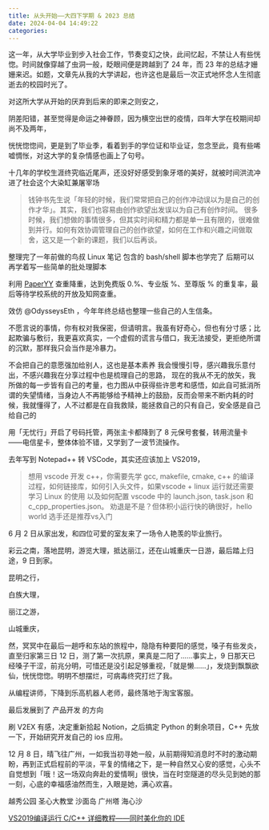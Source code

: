 ```yaml
---
title: 从头开始——大四下学期 & 2023 总结
date: 2024-04-04 14:49:22
categories:
---
```

这一年，从大学毕业到步入社会工作，节奏变幻之快，此间忆起，不禁让人有些恍惚。时间就像穿越了虫洞一般，眨眼间便是跨越到了 24 年，而 23 年的总结才姗姗来迟。如题，文章先从我的大学讲起，也许这也是最后一次正式地怀念人生彻底逝去的校园时光了。



对这所大学从开始的厌弃到后来的即来之则安之，

阴差阳错，甚至觉得是命运之神眷顾，因为横空出世的疫情，四年大学在校期间却尚不及两年，

恍恍惚惚间，更是到了毕业季，看着到手的学位证和毕业证，忽念至此，竟有些唏嘘惆怅，对这大学的复杂情感也画上了句号。

十几年的学校生涯终究临近尾声，还没好好感受到象牙塔的美好，就被时间洪流冲进了社会这个大染缸兼屠宰场



> 钱钟书先生说「年轻的时候，我们常常把自己的创作冲动误以为是自己的创作才华」。其实，我们也容易由创作欲望出发误以为自己有创作时间。
很多时候，我们想做的事情很多，但其实时间和精力都是单一且有限的，很难做到并行。如何有效协调管理自己的创作欲望，如何在工作和兴趣之间做取舍，这又是一个新的课题，我们以后再谈。



整理完了一年前做的鸟叔 Linux 笔记
包含的 bash/shell 脚本也学完了
后期可以再学着写一些简单的批处理脚本

利用 [PaperYY](https://www.paperyy.com/member_new/thesis/post.aspx) 查重降重，达到免费版 0.%、专业版 %、至尊版 % 的重复率，最后等待学校系统的开放及知网查重。

效仿 @OdysseysEth ，今年年终总结也整理一些自己的人生信条。

不愿言说的事情，你有权对我保密，但请明言。我虽有好奇心，但也有分寸感；比起欺骗与敷衍，我更喜欢真实，一个虚假的谎言与借口，我无法接受，更拒绝所谓的沉默，那样我只会当作是冷暴力。

不会把自己的意愿强加给别人，这也是基本素养
我会慢慢引导，感兴趣我乐意付出，不感兴趣我在分享过程中也是梳理自己的思路，
现在的我从不无的放矢，我所做的每一步皆有自己的考量，也力图从中获得些许思考和感悟，如此自可抵消所谓的失望情绪，当身边人不再能够给予精神上的鼓励，反而会带来不断内耗的时候，我就懂得了，人不过都是在自我救赎，能拯救自己的只有自己，安全感是自己给自己的


用「无忧行」开启了号码托管，两张主卡都降到了 8 元保号套餐，转用流量卡——电信星卡，整体体验不错，又学到了一波节流操作。

去年写到 Notepad++ 转 VSCode，其实还应该加上 VS2019，

> 想用 vscode 开发 c++，你需要先学 gcc, makefile, cmake, c++ 的编译过程，如何链接库，如何引入头文件，如果vscode + linux 运行就还需要学习 Linux 的使用
以及如何配置 vscode 中的 launch.json, task.json 和 c_cpp_properties.json。 劝退是不是？但体积小运行快的确很好，hello world 选手还是推荐vs入门

6 月 2 日从家出发，和四位可爱的室友来了一场令人艳羡的毕业旅行。

彩云之南，落地昆明，游览大理，抵达丽江，还在山城重庆一日游，最后踏上归途，9 日到家。

昆明之行，

白族大理，

丽江之游，

山城重庆，

然，冥冥中在最后一趟呼和东站的旅程中，隐隐有种要阳的感觉，嗓子有些发炎，直至归家第三日 12 日，测了第一次抗原，果真是二阳了……事实上，9 日那天已经嗓子干涩，前兆分明，可惜还是没引起足够重视，「就是懒……」，发烧到飘飘欲仙，恍恍惚惚。明明不想摆烂，可病毒终究打烂了我。

从编程讲师，下降到乐高机器人老师，最终落地于淘宝客服。

最后发展到了 产品开发 的方向

刷 V2EX 有感，决定重新拾起 Notion，之后搞定 Python 的剩余项目，C++ 先放一下，开始研究开发自己的 ios 应用。



12 月 8 日，晴飞往广州，一如我当初寻她一般，从前期得知消息时不时的激动期盼，再到正式启程前的平淡，平复的情绪之下，是一种自然又心安的感觉，心头不自觉想到「哦！这一场双向奔赴的爱情啊」很快，当在时空隧道的尽头见到她的那一刻，心底的幸福感油然而生，入眼是她，满心欢喜。

越秀公园 圣心大教堂 沙面岛 广州塔 海心沙







[VS2019编译运行 C/C++ 详细教程——同时美化你的 IDE](https://zhuanlan.zhihu.com/p/132445107)
